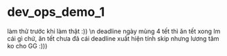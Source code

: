 # dev_ops_demo_1
làm thử trước khi làm thật :)) \n
deadline ngày mùng 4 tết thì ăn tết xong lm cái gì chứ, ăn tết chưa đã cái deadline xuất hiện
tính skip nhưng lương tâm ko cho GG :)))
